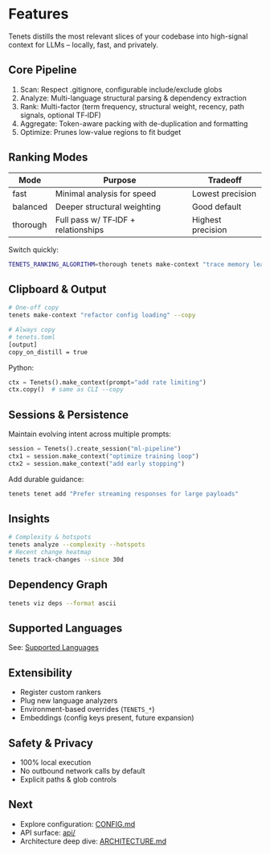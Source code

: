 # Features

Tenets distills the most relevant slices of your codebase into high-signal context for LLMs – locally, fast, and privately.

## Core Pipeline

1. Scan: Respect .gitignore, configurable include/exclude globs
2. Analyze: Multi-language structural parsing & dependency extraction
3. Rank: Multi-factor (term frequency, structural weight, recency, path signals, optional TF‑IDF)
4. Aggregate: Token-aware packing with de-duplication and formatting
5. Optimize: Prunes low-value regions to fit budget

## Ranking Modes

| Mode | Purpose | Tradeoff |
|------|---------|----------|
| fast | Minimal analysis for speed | Lowest precision |
| balanced | Deeper structural weighting | Good default |
| thorough | Full pass w/ TF‑IDF + relationships | Highest precision |

Switch quickly:

```bash
TENETS_RANKING_ALGORITHM=thorough tenets make-context "trace memory leak"
```

## Clipboard & Output

```bash
# One-off copy
tenets make-context "refactor config loading" --copy

# Always copy
# tenets.toml
[output]
copy_on_distill = true
```

Python:

```python
ctx = Tenets().make_context(prompt="add rate limiting")
ctx.copy()  # same as CLI --copy
```

## Sessions & Persistence

Maintain evolving intent across multiple prompts:

```python
session = Tenets().create_session("ml-pipeline")
ctx1 = session.make_context("optimize training loop")
ctx2 = session.make_context("add early stopping")
```

Add durable guidance:

```bash
tenets tenet add "Prefer streaming responses for large payloads"
```

## Insights

```bash
# Complexity & hotspots
tenets analyze --complexity --hotspots
# Recent change heatmap
tenets track-changes --since 30d
```

## Dependency Graph

```bash
tenets viz deps --format ascii
```

## Supported Languages

See: [Supported Languages](supported-languages.md)

## Extensibility

* Register custom rankers
* Plug new language analyzers
* Environment-based overrides (`TENETS_*`)
* Embeddings (config keys present, future expansion)

## Safety & Privacy

* 100% local execution
* No outbound network calls by default
* Explicit paths & glob controls

## Next

* Explore configuration: [CONFIG.md](CONFIG.md)
* API surface: [api/](api/index.md)
* Architecture deep dive: [ARCHITECTURE.md](ARCHITECTURE.md)
